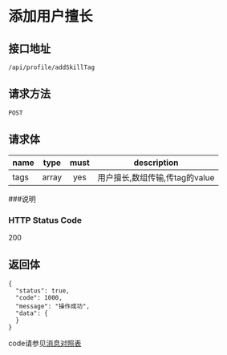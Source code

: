 # 添加用户擅长

## 接口地址

`/api/profile/addSkillTag`

## 请求方法

`POST`

## 请求体

| name     | type     | must     | description |
|----------|:--------:|:--------:|:--------:|
| tags | array   | yes      | 用户擅长,数组传输,传tag的value |


###说明


### HTTP Status Code

200

## 返回体
```json5
{
  "status": true,
  "code": 1000,
  "message": "操作成功",
  "data": {
  }
}
```

code请参见[消息对照表](消息对照表.md)
